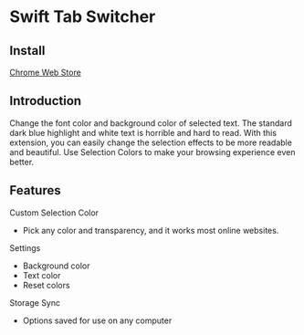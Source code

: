 # Swift Tab Switcher

## Install

[Chrome Web Store](https://chrome.google.com/webstore/detail/selection-colors/fmmdobdphciajmkcmomkofkhpmhhajbg)

## Introduction

Change the font color and background color of selected text. The standard dark blue highlight and white text is horrible and hard to read. With this extension, you can easily change the selection effects to be more readable and beautiful. Use Selection Colors to make your browsing experience even better.

## Features

Custom Selection Color
* Pick any color and transparency, and it works most online websites.

Settings
* Background color
* Text color
* Reset colors

Storage Sync
* Options saved for use on any computer
